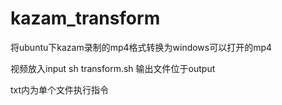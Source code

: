 # kazam_transform

将ubuntu下kazam录制的mp4格式转换为windows可以打开的mp4

视频放入input
sh transform.sh
输出文件位于output

txt内为单个文件执行指令
